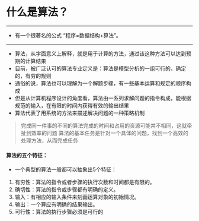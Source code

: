 # 什么是算法？
******

- 有一个很著名的公式 “程序=数据结构+算法”。
********
- 算法，从字面意义上解释，就是用于计算的方法，通过该这种方法可以达到预期的计算结果
- 目前，被广泛认可的算法专业定义是：算法是模型分析的一组可行的，确定的，有穷的规则
- 通俗的说，算法也可以理解为一个解题步骤，有一些基本运算和规定的顺序构成
- 但是从计算机程序设计的角度看，算法由一系列求解问题的指令构成，能根据规范的输入，在有限的时间内获得有效的输出结果
- 算法代表了用系统的方法来描述解决问题的一种策略机制

>完成同一件事的不同的算法完成的时间和占用的资源可能并不相同，这就牵扯到效率的问题
>算法的基本任务是针对一个具体的问题，找到一个高效的处理方法，从而完成任务

#### 算法的五个特征：
- 一个典型的算法一般都可以抽象出5个特征：
1. 有穷性：算法的指令或者步骤的执行次数和时间都是有限的。
2. 确切性：算法的指令或步骤都有明确的定义。
3. 输入：有相应的输入条件来刻画运算对象的初始情况。
4. 输出：一个算应有明确的结果输出。
5. 可行性：算法的执行步骤必须是可行的
